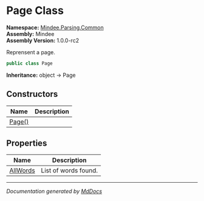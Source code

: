﻿<!--  
  <auto-generated>   
    The contents of this file were generated by a tool.  
    Changes to this file may be list if the file is regenerated  
  </auto-generated>   
-->

# Page Class

**Namespace:** [Mindee.Parsing.Common](../index.md)  
**Assembly:** Mindee  
**Assembly Version:** 1.0.0\-rc2

Reprensent a page.

```csharp
public class Page
```

**Inheritance:** object → Page

## Constructors

| Name                            | Description |
| ------------------------------- | ----------- |
| [Page()](constructors/index.md) |             |

## Properties

| Name                               | Description          |
| ---------------------------------- | -------------------- |
| [AllWords](properties/AllWords.md) | List of words found. |

___

*Documentation generated by [MdDocs](https://github.com/ap0llo/mddocs)*
